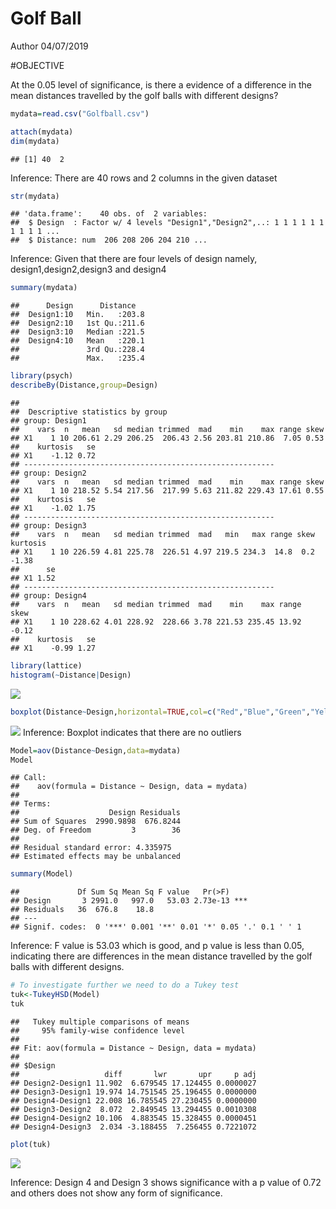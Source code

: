 Golf Ball
================
Author
04/07/2019

\#OBJECTIVE

At the 0.05 level of significance, is there a evidence of a difference
in the mean distances travelled by the golf balls with different
designs?

``` r
mydata=read.csv("Golfball.csv")
```

``` r
attach(mydata)
dim(mydata)
```

    ## [1] 40  2

Inference: There are 40 rows and 2 columns in the given dataset

``` r
str(mydata)
```

    ## 'data.frame':    40 obs. of  2 variables:
    ##  $ Design  : Factor w/ 4 levels "Design1","Design2",..: 1 1 1 1 1 1 1 1 1 1 ...
    ##  $ Distance: num  206 208 206 204 210 ...

Inference: Given that there are four levels of design namely,
design1,design2,design3 and design4

``` r
summary(mydata)
```

    ##      Design      Distance    
    ##  Design1:10   Min.   :203.8  
    ##  Design2:10   1st Qu.:211.6  
    ##  Design3:10   Median :221.5  
    ##  Design4:10   Mean   :220.1  
    ##               3rd Qu.:228.4  
    ##               Max.   :235.4

``` r
library(psych)
describeBy(Distance,group=Design)
```

    ## 
    ##  Descriptive statistics by group 
    ## group: Design1
    ##    vars  n   mean   sd median trimmed  mad    min    max range skew
    ## X1    1 10 206.61 2.29 206.25  206.43 2.56 203.81 210.86  7.05 0.53
    ##    kurtosis   se
    ## X1    -1.12 0.72
    ## -------------------------------------------------------- 
    ## group: Design2
    ##    vars  n   mean   sd median trimmed  mad    min    max range skew
    ## X1    1 10 218.52 5.54 217.56  217.99 5.63 211.82 229.43 17.61 0.55
    ##    kurtosis   se
    ## X1    -1.02 1.75
    ## -------------------------------------------------------- 
    ## group: Design3
    ##    vars  n   mean   sd median trimmed  mad   min   max range skew kurtosis
    ## X1    1 10 226.59 4.81 225.78  226.51 4.97 219.5 234.3  14.8  0.2    -1.38
    ##      se
    ## X1 1.52
    ## -------------------------------------------------------- 
    ## group: Design4
    ##    vars  n   mean   sd median trimmed  mad    min    max range  skew
    ## X1    1 10 228.62 4.01 228.92  228.66 3.78 221.53 235.45 13.92 -0.12
    ##    kurtosis   se
    ## X1    -0.99 1.27

``` r
library(lattice)
histogram(~Distance|Design)
```

![](GolfBall_files/figure-gfm/unnamed-chunk-6-1.png)<!-- -->

``` r
boxplot(Distance~Design,horizontal=TRUE,col=c("Red","Blue","Green","Yellow"))
```

![](GolfBall_files/figure-gfm/unnamed-chunk-7-1.png)<!-- --> Inference:
Boxplot indicates that there are no outliers

``` r
Model=aov(Distance~Design,data=mydata)
Model
```

    ## Call:
    ##    aov(formula = Distance ~ Design, data = mydata)
    ## 
    ## Terms:
    ##                    Design Residuals
    ## Sum of Squares  2990.9898  676.8244
    ## Deg. of Freedom         3        36
    ## 
    ## Residual standard error: 4.335975
    ## Estimated effects may be unbalanced

``` r
summary(Model)
```

    ##             Df Sum Sq Mean Sq F value   Pr(>F)    
    ## Design       3 2991.0   997.0   53.03 2.73e-13 ***
    ## Residuals   36  676.8    18.8                     
    ## ---
    ## Signif. codes:  0 '***' 0.001 '**' 0.01 '*' 0.05 '.' 0.1 ' ' 1

Inference: F value is 53.03 which is good, and p value is less than
0.05, indicating there are differences in the mean distance travelled by
the golf balls with different designs.

``` r
# To investigate further we need to do a Tukey test
tuk<-TukeyHSD(Model)
tuk
```

    ##   Tukey multiple comparisons of means
    ##     95% family-wise confidence level
    ## 
    ## Fit: aov(formula = Distance ~ Design, data = mydata)
    ## 
    ## $Design
    ##                   diff       lwr       upr     p adj
    ## Design2-Design1 11.902  6.679545 17.124455 0.0000027
    ## Design3-Design1 19.974 14.751545 25.196455 0.0000000
    ## Design4-Design1 22.008 16.785545 27.230455 0.0000000
    ## Design3-Design2  8.072  2.849545 13.294455 0.0010308
    ## Design4-Design2 10.106  4.883545 15.328455 0.0000451
    ## Design4-Design3  2.034 -3.188455  7.256455 0.7221072

``` r
plot(tuk)
```

![](GolfBall_files/figure-gfm/unnamed-chunk-11-1.png)<!-- -->

Inference: Design 4 and Design 3 shows significance with a p value of
0.72 and others does not show any form of significance.
